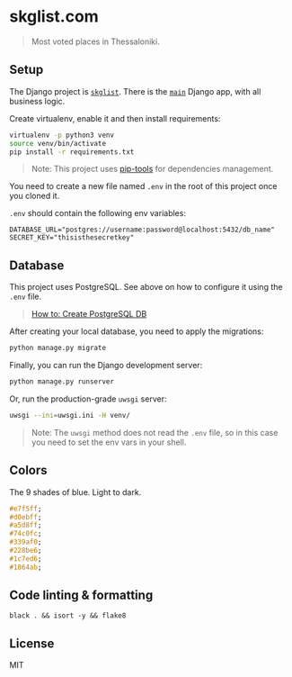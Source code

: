 # skglist.com

> Most voted places in Thessaloniki.


## Setup

The Django project is [`skglist`](/skglist). There is the [`main`](/main) Django app,
with all business logic.

Create virtualenv, enable it and then install requirements:
```sh
virtualenv -p python3 venv
source venv/bin/activate
pip install -r requirements.txt
```

> Note: This project uses [pip-tools](https://github.com/jazzband/pip-tools) for dependencies management.

You need to create a new file named `.env` in the root of this project once you cloned it.

`.env` should contain the following env variables:
```
DATABASE_URL="postgres://username:password@localhost:5432/db_name"
SECRET_KEY="thisisthesecretkey"
```


## Database

This project uses PostgreSQL. See above on how to configure it using the `.env` file.

> [How to: Create PostgreSQL DB](https://gist.github.com/sirodoht/0666e232e1baf76f76bac43eb2600e2b)

After creating your local database, you need to apply the migrations:
```sh
python manage.py migrate
```

Finally, you can run the Django development server:
```sh
python manage.py runserver
```

Or, run the production-grade `uwsgi` server:
```sh
uwsgi --ini=uwsgi.ini -H venv/
```

> Note: The `uwsgi` method does not read the `.env` file, so in this case you need to set the env vars in your shell.


## Colors

The 9 shades of blue. Light to dark.
```css
#e7f5ff;
#d0ebff;
#a5d8ff;
#74c0fc;
#339af0;
#228be6;
#1c7ed6;
#1864ab;
```


## Code linting & formatting

```
black . && isort -y && flake8
```


## License

MIT

